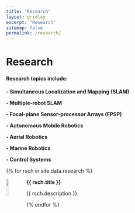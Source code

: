 ```yaml
---
title: "Research"
layout: gridlay
excerpt: "Research"
sitemap: false
permalink: /research/
---
```


# Research
<p></p>

#### Research topics include:
**- Simultaneous Localization and Mapping (SLAM)**

**- Multiple-robot SLAM**

**- Focal-plane Sensor-processor Arrays (FPSP)**

**- Autonomous Mobile Robotics**

**- Aerial Robotics**

**- Marine Robotics**

**- Control Systems**
   
{% for rsch in site.data.research %}
<div class="row">
<div class="col-sm-11 clearfix">
 <div class="well well-sm">
  <img src="{{ site.url }}{{ site.baseurl }}/images/randdpic/{{ rsch.image }}" class="img-responsive" width="11%" style="float: left" />
  <p><b>{{ rsch.title }}</b></p>
  <p>{{ rsch.description }}</p>
 </div>
</div>
</div>
{% endfor %}

\
&nbsp;
